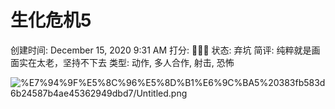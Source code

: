 # 生化危机5

创建时间: December 15, 2020 9:31 AM
打分: 💛💛🖤
状态: 弃坑
简评: 纯粹就是画面实在太老，坚持不下去
类型: 动作, 多人合作, 射击, 恐怖

![%E7%94%9F%E5%8C%96%E5%8D%B1%E6%9C%BA5%20383fb583d6b24587b4ae45362949dbd7/Untitled.png](%E7%94%9F%E5%8C%96%E5%8D%B1%E6%9C%BA5%20383fb583d6b24587b4ae45362949dbd7/Untitled.png)